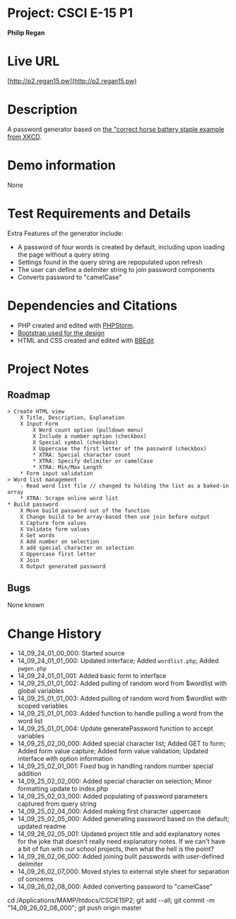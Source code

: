# Project: CSCI E-15 P1
**Philip Regan**

# Live URL
[http://p2.regan15.pw](http://p2.regan15.pw)

# Description
<!-- 2-3+ sentences -->
A password generator based on [the "correct horse battery staple example from XKCD](http://xkcd.com/936/).

# Demo information
<!-- If you attend your section to do an in-person demo, make a note of this. If you opt to do the Jing screencast demo, include the link here .-->
None	

# Test Requirements and Details
<!-- Any details the instructor or TA needs to know, for example, test credentials. -->
Extra Features of the generator include:
* A password of four words is created by default, including upon loading the page without a query string
* Settings found in the query string are repopulated upon refresh
* The user can define a delimiter string to join password components
* Converts password to "camelCase"

# Dependencies and Citations
<!--A list of any plugins, libraries, packages or outside code used in the project. See Student Responsibilities for more details on avoiding code plagiarism.-->
* PHP created and edited with [PHPStorm](http://www.jetbrains.com/phpstorm/).
* [Bootstrap used for the design](http://www.bootstrap.org)
* HTML and CSS created and edited with [BBEdit](http://www.barebones.com/products/bbedit/)

# Project Notes

## Roadmap

	> Create HTML view
		X Title, Description, Explanation
		X Input Form
			X Word count option (pulldown menu)
			X Include a number option (checkbox)
			X Special symbol (checkbox)
			X Uppercase the first letter of the password (checkbox)
			* XTRA: Special character count
			* XTRA: Specify delimiter or camelCase
			* XTRA: Min/Max Length
		* Form input validation
	> Word list management
		- Read word list file // changed to holding the list as a baked-in array
		* XTRA: Scrape online word list 
	* Build password
		X Move build password out of the function 
		X Change build to be array-based then use join before output
		X Capture form values
		X Validate form values
		X Get words
		X Add number on selection
		X add special character on selection
		X Uppercase first letter
		X Join
		X Output generated password

## Bugs
None known

# Change History

* 14\_09\_24\_01\_00\_000: Started source
* 14\_09\_24\_01\_01\_000: Updated interface; Added `wordlist.php`; Added `pwgen.php`
* 14\_09\_24\_01\_01\_001: Added basic form to interface
* 14\_09\_25\_01\_01\_002: Added pulling of random word from $wordlist with global variables
* 14\_09\_25\_01\_01\_003: Added pulling of random word from $wordlist with scoped variables
* 14\_09\_25\_01\_01\_003: Added function to handle pulling a word from the word list
* 14\_09\_25\_01\_01\_004: Update generatePassword function to accept variables
* 14\_09\_25\_02\_00\_000: Added special character list; Added GET to form; Added form value capture; Added form value validation; Updated interface with option information
* 14\_09\_25\_02\_01\_001: Fixed bug in handling random number special addition
* 14\_09\_25\_02\_02\_000: Added special character on selection; Minor formatting update to index.php
* 14\_09\_25\_02\_03\_000: Added populating of password parameters captured from query string
* 14\_09\_25\_02\_04\_000: Added making first character uppercase
* 14\_09\_25\_02\_05\_000: Added generating password based on the default; updated readme
* 14\_09\_26\_02\_05\_001: Updated project title and add explanatory notes for the joke that doesn't really need explanatory notes. If we can't have a bit of fun with our school projects, then what the hell is the point?
* 14\_09\_26\_02\_06\_000: Added joining built passwords with user-defined delimiter
* 14\_09\_26\_02\_07\_000: Moved styles to external style sheet for separation of concerns
* 14\_09\_26\_02\_08\_000: Added converting password to "camelCase"

cd /Applications/MAMP/htdocs/CSCIE15P2; git add --all; git commit -m "14_09_26_02_08_000"; git push origin master
